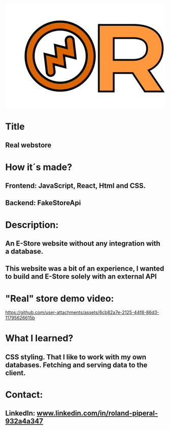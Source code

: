 ![Real logo](client/public/r-high-resolution-logo-transparent.png)
# Title
## Real webstore

# How it´s made?
## Frontend: JavaScript, React, Html and CSS.
## Backend: FakeStoreApi

# Description:
## An E-Store website without any integration with a database.
## This website was a bit of an experience, I wanted to build and E-Store solely with an external API

# "Real" store demo video:

https://github.com/user-attachments/assets/6cb82a7e-2125-44f8-86d3-11795626615b

# What I learned?

## CSS styling. That I like to work with my own databases. Fetching and serving data to the client.
# Contact:
## LinkedIn: www.linkedin.com/in/roland-piperal-932a4a347

